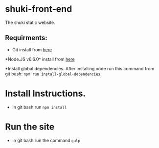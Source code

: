 # shuki-front-end
The shuki static website.


## Requirments: 
* Git install from [here](https://git-scm.com/download/win)

*Node.JS v6.6.0^ install from [here]()

*Install global dependencies. After installing node run this command from git bash: `npm run install-global-dependencies`.


# Install Instructions.

* In git bash run `npm install`

# Run the site

* In git bash run the command `gulp`